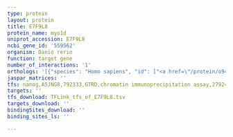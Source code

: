 ```yaml
---
type: protein
layout: protein
title: E7F9L8
protein_name: myo1d
uniprot_accession: E7F9L8
ncbi_gene_id: '559562'
organism: Danio rerio
function: target gene
number_of_interactions: '1'
orthologs: '[{"species": "Homo sapiens", "id": ["<a href=\"/protein/o94832\">O94832</a>"]}, {"species": "Mus musculus", "id": ["<a href=\"/protein/q5syd0\">Q5SYD0</a>"]}, {"species": "Rattus norvegicus", "id": ["<a href=\"/protein/q63357\">Q63357</a>"]}, {"species": "Drosophila melanogaster", "id": ["<a href=\"/protein/q23978\">Q23978</a>"]}, {"species": "Caenorhabditis elegans", "id": ["<a href=\"/protein/g5ecz0\">G5ECZ0</a>"]}]'
jaspar_matrices: ''
tfs: nanog,A5JNG8,792333,GTRD,chromatin immunoprecipitation assay,27924024%5Buid%5D,No
targets: ''
tfs_download: TFLink_tfs_of_E7F9L8.tsv
targets_download: ''
bindingSites_download: ''
binding_sites_ls: ''

---
```

